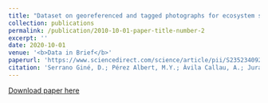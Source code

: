 ```yaml
---
title: "Dataset on georeferenced and tagged photographs for ecosystem services assessment, Ebro Delta, N-E Spain"
collection: publications
permalink: /publication/2010-10-01-paper-title-number-2
excerpt: ''
date: 2020-10-01
venue: '<b>Data in Brief</b>'
paperurl: 'https://www.sciencedirect.com/science/article/pii/S235234092030072X?via%3Dihub'
citation: 'Serrano Giné, D.; Pérez Albert, M.Y.; Àvila Callau, A.; Jurado Rota, J. (2020). &quot;Dataset on georeferenced and tagged photographs for ecosystem services assessment, Ebro Delta, N-E Spain.&quot; <i>Data in Brief</i>. 29, 105-178, p. 1-6.'
---
```

[Download paper here](https://www.sciencedirect.com/science/article/pii/S235234092030072X/pdfft?isDTMRedir=true&download=true)

